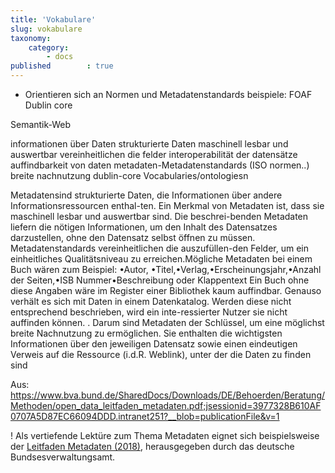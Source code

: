 ```yaml
---
title: 'Vokabulare'
slug: vokabulare
taxonomy:
    category:
        - docs
published        : true
---
```


- Orientieren sich an Normen und Metadatenstandards
beispiele:
FOAF
Dublin core


Semantik-Web


informationen über Daten
strukturierte Daten
maschinell  lesbar  und  auswertbar
vereinheitlichen die felder
interoperabilität der datensätze
auffindbarkeit von daten
metadaten-Metadatenstandards (ISO normen..)
breite nachnutzung
dublin-core
Vocabularies/ontologiesn



Metadatensind strukturierte Daten, die Informationen über andere Informationsressourcen enthal-ten.  Ein  Merkmal  von  Metadaten  ist,  dass  sie  maschinell  lesbar  und  auswertbar  sind. Die  beschrei-benden  Metadaten  liefern  die  nötigen  Informationen,  um  den  Inhalt  des  Datensatzes  darzustellen,  ohne  den  Datensatz  selbst  öffnen  zu  müssen.  Metadatenstandards  vereinheitlichen  die  auszufüllen-den Felder, um ein einheitliches Qualitätsniveau zu erreichen.Mögliche Metadaten bei einem Buch wären zum Beispiel: •Autor, •Titel,•Verlag,•Erscheinungsjahr,•Anzahl der Seiten,•ISB Nummer•Beschreibung oder Klappentext Ein Buch ohne diese Angaben wäre im Register einer Bibliothek kaum auffindbar. Genauso verhält es sich mit Daten in einem Datenkatalog. Werden diese nicht entsprechend beschrieben, wird ein inte-ressierter Nutzer sie nicht auffinden können. .   Darum  sind  Metadaten  der  Schlüssel,  um  eine  möglichst  breite  Nachnutzung  zu  ermöglichen. Sie enthalten  die  wichtigsten  Informationen  über  den  jeweiligen  Datensatz  sowie  einen  eindeutigen  Verweis auf die Ressource (i.d.R. Weblink), unter der die Daten zu finden sind

Aus: https://www.bva.bund.de/SharedDocs/Downloads/DE/Behoerden/Beratung/Methoden/open_data_leitfaden_metadaten.pdf;jsessionid=3977328B610AF0707A5D87EC66094DDD.intranet251?__blob=publicationFile&v=1


! Als vertiefende Lektüre zum Thema Metadaten eignet sich beispielsweise der [Leitfaden Metadaten (2018)](https://www.bva.bund.de/SharedDocs/Downloads/DE/Behoerden/Beratung/Methoden/open_data_leitfaden_metadaten.pdf), herausgegeben durch das deutsche Bundsesverwaltungsamt.
